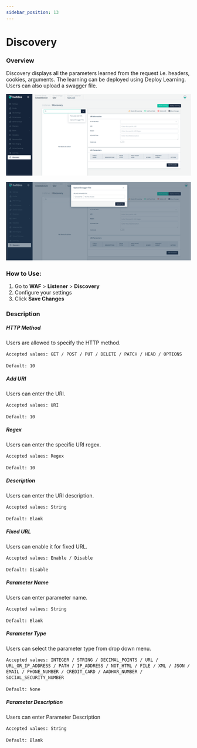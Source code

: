 ```yaml
---
sidebar_position: 13
---
```


# Discovery 

### Overview 
Discovery displays all the parameters learned from the request i.e. headers, cookies, arguments. The learning can be deployed using Deploy Learning. Users can also upload a swagger file.

![Discovery](/img/waf/v7/docs/discovery1.png)

![Discovery](/img/waf/v7/docs/discovery2.png)
### How to Use:
1. Go to **WAF** > **Listener** > **Discovery**
2. Configure your settings
3. Click **Save Changes**

###  Description

##### **HTTP Method**

Users are allowed to specify the HTTP method.

    Accepted values: GET / POST / PUT / DELETE / PATCH / HEAD / OPTIONS

    Default: 10 

##### **Add URI**

Users can enter the URI.

    Accepted values: URI

    Default: 10 

##### **Regex**

Users can enter the specific URI regex.

    Accepted values: Regex

    Default: 10 

##### **Description**

Users can enter the URI description.

    Accepted values: String

    Default: Blank 

##### **Fixed URL**

Users can enable it for fixed URL.

    Accepted values: Enable / Disable

    Default: Disable 

##### **Parameter Name**

Users can enter parameter name.

    Accepted values: String

    Default: Blank 

##### **Parameter Type**

Users can select the parameter type from drop down menu.

    Accepted values: INTEGER / STRING / DECIMAL_POINTS / URL / URL_OR_IP_ADDRESS / PATH / IP_ADDRESS / NOT_HTML / FILE / XML / JSON / EMAIL / PHONE_NUMBER / CREDIT_CARD / AADHAR_NUMBER / SOCIAL_SECURITY_NUMBER

    Default: None

##### **Parameter Description**

Users can enter Parameter Description

    Accepted values: String

    Default: Blank 



